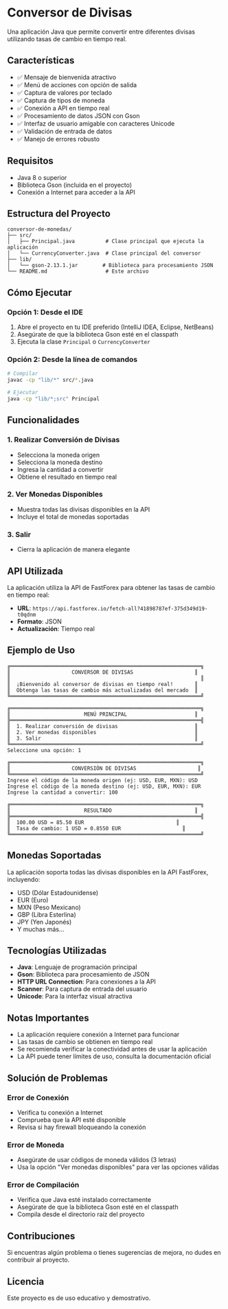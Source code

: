 # Conversor de Divisas

Una aplicación Java que permite convertir entre diferentes divisas utilizando tasas de cambio en tiempo real.

## Características

- ✅ Mensaje de bienvenida atractivo
- ✅ Menú de acciones con opción de salida
- ✅ Captura de valores por teclado
- ✅ Captura de tipos de moneda
- ✅ Conexión a API en tiempo real
- ✅ Procesamiento de datos JSON con Gson
- ✅ Interfaz de usuario amigable con caracteres Unicode
- ✅ Validación de entrada de datos
- ✅ Manejo de errores robusto

## Requisitos

- Java 8 o superior
- Biblioteca Gson (incluida en el proyecto)
- Conexión a Internet para acceder a la API

## Estructura del Proyecto

```
conversor-de-monedas/
├── src/
│   ├── Principal.java          # Clase principal que ejecuta la aplicación
│   └── CurrencyConverter.java  # Clase principal del conversor
├── lib/
│   └── gson-2.13.1.jar        # Biblioteca para procesamiento JSON
└── README.md                   # Este archivo
```

## Cómo Ejecutar

### Opción 1: Desde el IDE
1. Abre el proyecto en tu IDE preferido (IntelliJ IDEA, Eclipse, NetBeans)
2. Asegúrate de que la biblioteca Gson esté en el classpath
3. Ejecuta la clase `Principal` o `CurrencyConverter`

### Opción 2: Desde la línea de comandos
```bash
# Compilar
javac -cp "lib/*" src/*.java

# Ejecutar
java -cp "lib/*;src" Principal
```

## Funcionalidades

### 1. Realizar Conversión de Divisas
- Selecciona la moneda origen
- Selecciona la moneda destino
- Ingresa la cantidad a convertir
- Obtiene el resultado en tiempo real

### 2. Ver Monedas Disponibles
- Muestra todas las divisas disponibles en la API
- Incluye el total de monedas soportadas

### 3. Salir
- Cierra la aplicación de manera elegante

## API Utilizada

La aplicación utiliza la API de FastForex para obtener las tasas de cambio en tiempo real:
- **URL**: `https://api.fastforex.io/fetch-all?41898787ef-375d349d19-t0qdnm`
- **Formato**: JSON
- **Actualización**: Tiempo real

## Ejemplo de Uso

```
╔══════════════════════════════════════════════════════════════╗
║                    CONVERSOR DE DIVISAS                    ║
║                                                              ║
║  ¡Bienvenido al conversor de divisas en tiempo real!       ║
║  Obtenga las tasas de cambio más actualizadas del mercado  ║
╚══════════════════════════════════════════════════════════════╝

╔══════════════════════════════════════════════════════════════╗
║                        MENÚ PRINCIPAL                      ║
╠══════════════════════════════════════════════════════════════╣
║  1. Realizar conversión de divisas                         ║
║  2. Ver monedas disponibles                                ║
║  3. Salir                                                  ║
╚══════════════════════════════════════════════════════════════╝
Seleccione una opción: 1

╔══════════════════════════════════════════════════════════════╗
║                    CONVERSIÓN DE DIVISAS                    ║
╚══════════════════════════════════════════════════════════════╝
Ingrese el código de la moneda origen (ej: USD, EUR, MXN): USD
Ingrese el código de la moneda destino (ej: USD, EUR, MXN): EUR
Ingrese la cantidad a convertir: 100

╔══════════════════════════════════════════════════════════════╗
║                        RESULTADO                           ║
╠══════════════════════════════════════════════════════════════╣
║  100.00 USD = 85.50 EUR                              ║
║  Tasa de cambio: 1 USD = 0.8550 EUR                    ║
╚══════════════════════════════════════════════════════════════╝
```

## Monedas Soportadas

La aplicación soporta todas las divisas disponibles en la API FastForex, incluyendo:
- USD (Dólar Estadounidense)
- EUR (Euro)
- MXN (Peso Mexicano)
- GBP (Libra Esterlina)
- JPY (Yen Japonés)
- Y muchas más...

## Tecnologías Utilizadas

- **Java**: Lenguaje de programación principal
- **Gson**: Biblioteca para procesamiento de JSON
- **HTTP URL Connection**: Para conexiones a la API
- **Scanner**: Para captura de entrada del usuario
- **Unicode**: Para la interfaz visual atractiva

## Notas Importantes

- La aplicación requiere conexión a Internet para funcionar
- Las tasas de cambio se obtienen en tiempo real
- Se recomienda verificar la conectividad antes de usar la aplicación
- La API puede tener límites de uso, consulta la documentación oficial

## Solución de Problemas

### Error de Conexión
- Verifica tu conexión a Internet
- Comprueba que la API esté disponible
- Revisa si hay firewall bloqueando la conexión

### Error de Moneda
- Asegúrate de usar códigos de moneda válidos (3 letras)
- Usa la opción "Ver monedas disponibles" para ver las opciones válidas

### Error de Compilación
- Verifica que Java esté instalado correctamente
- Asegúrate de que la biblioteca Gson esté en el classpath
- Compila desde el directorio raíz del proyecto

## Contribuciones

Si encuentras algún problema o tienes sugerencias de mejora, no dudes en contribuir al proyecto.

## Licencia

Este proyecto es de uso educativo y demostrativo.
